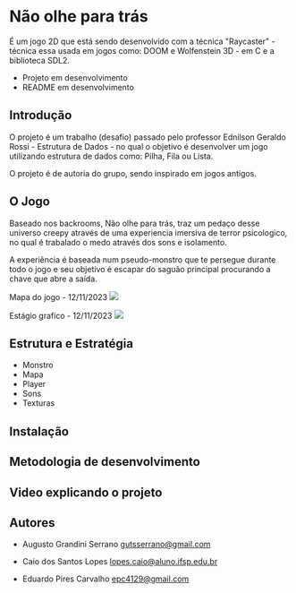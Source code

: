 # Não olhe para trás

É um jogo 2D que está sendo desenvolvido com a técnica "Raycaster" - técnica essa usada em jogos como: DOOM e Wolfenstein 3D - em C e a biblioteca SDL2.

- Projeto em desenvolvimento
- README em desenvolvimento

## Introdução
O projeto é um trabalho (desafio) passado pelo professor Ednilson Geraldo Rossi - Estrutura de Dados - no qual o objetivo é desenvolver um jogo utilizando estrutura de dados como: Pilha, Fila ou Lista.

O projeto é de autoria do grupo, sendo inspirado em jogos antigos.

## O Jogo
Baseado nos backrooms, Não olhe para trás, traz um pedaço desse universo creepy através de uma experiencia imersiva de terror psicologico, no qual é trabalado o medo através dos sons e isolamento.

A experiência é baseada num pseudo-monstro que te persegue durante todo o jogo e seu objetivo é escapar do saguão principal procurando a chave que abre a saída.

Mapa do jogo - 12/11/2023
![](https://i.imgur.com/sxEO56a.png)

Estágio grafico - 12/11/2023
![](https://i.imgur.com/h7fsl5X.png)

## Estrutura e Estratégia
- Monstro
- Mapa
- Player
- Sons
- Texturas

## Instalação

## Metodologia de desenvolvimento

## Video explicando o projeto

## Autores
- Augusto Grandini Serrano
   gutsserrano@gmail.com

- Caio dos Santos Lopes
  lopes.caio@aluno.ifsp.edu.br

- Eduardo Pires Carvalho
  epc4129@gmail.com
